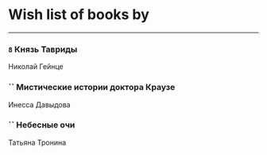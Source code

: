 # Wish list of books by [](https://ok.ru/profile/536771522733)
---

### `8` Князь Тавриды
Николай Гейнце

### `` Мистические истории доктора Краузе
Инесса Давыдова

### `` Небесные очи
Татьяна Тронина

